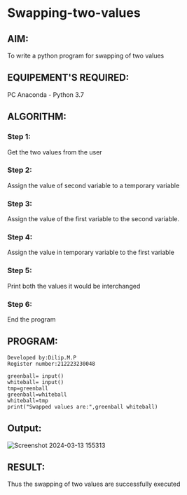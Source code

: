 # Swapping-two-values
## AIM:
To write a python program for swapping of two values
## EQUIPEMENT'S REQUIRED: 
PC
Anaconda - Python 3.7
## ALGORITHM: 
### Step 1:
Get the two values from the user
### Step 2: 
Assign the value of second variable to a temporary variable 
### Step 3: 
Assign the value of the first variable to the second variable.
### Step 4:  
Assign the value in temporary variable to the first variable
### Step 5: 
Print both the values it would be interchanged
### Step 6: 
End the program
## PROGRAM:
```Swapping two values
Developed by:Dilip.M.P
Register number:212223230048

greenball= input()
whiteball= input()
tmp=greenball
greenball=whiteball
whiteball=tmp
print("Swapped values are:",greenball whiteball)
```
## Output:
![Screenshot 2024-03-13 155313](https://github.com/DilipDofy/Swapping-two-values/assets/147223497/a7050956-7c1f-417c-b4f2-b4cf1bf5ab63)
## RESULT:
Thus the swapping of two values are successfully executed



